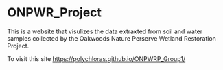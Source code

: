 # ONPWR_Project
This is a website that visulizes the data extraxted from soil and water samples collected by the Oakwoods Nature Perserve Wetland Restoration Project.

To visit this site 
https://polychloras.github.io/ONPWRP_Group1/